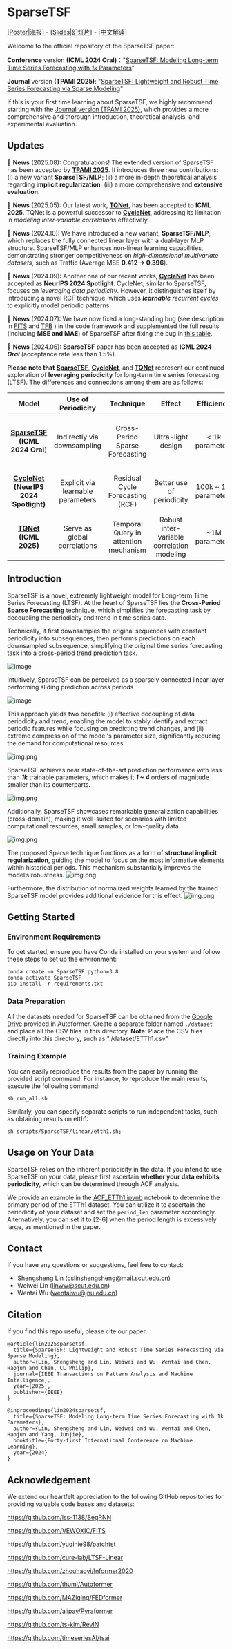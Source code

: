 # SparseTSF


[[Poster|海报]](https://drive.google.com/file/d/1pJ32EdIPgtRAYTQWYd768N6lPxtDx3sV/view?usp=drive_link) -
[[Slides|幻灯片]](https://drive.google.com/file/d/1UJOwT0SOEoBsPVaLEBX4gMhNKZX7CF9q/view?usp=drive_link) - 
[[中文解读]](https://zhuanlan.zhihu.com/p/701070533)

Welcome to the official repository of the SparseTSF paper: 

**Conference** version **(ICML 2024 Oral)**："[SparseTSF: Modeling Long-term Time Series Forecasting with *1k* Parameters](https://arxiv.org/pdf/2405.00946)"

**Journal** version **(TPAMI 2025)**: "[SparseTSF: Lightweight and Robust Time Series Forecasting via Sparse Modeling](https://ieeexplore.ieee.org/abstract/document/11141354)" 


If this is your first time learning about SparseTSF, we highly recommend starting with the [Journal version (TPAMI 2025)](https://ieeexplore.ieee.org/abstract/document/11141354), which provides a more comprehensive and thorough introduction, theoretical analysis, and experimental evaluation.


## Updates
🚩 **News** (2025.08): 
Congratulations! The extended version of SparseTSF has been accepted by **[TPAMI 2025](https://ieeexplore.ieee.org/abstract/document/11141354)**. It introduces three new contributions:
(i) a new variant **SparseTSF/MLP**; (ii) a more in-depth theoretical analysis regarding **implicit regularization**; (iii) a more comprehensive and **extensive evaluation**.

🚩 **News** (2025.05): Our latest work, [**TQNet**](https://github.com/ACAT-SCUT/TQNet), has been accepted to **ICML 2025**. TQNet is a powerful successor to [**CycleNet**](https://github.com/ACAT-SCUT/CycleNet), addressing its limitation in *modeling inter-variable correlations* effectively.

🚩 **News** (2024.10):
We have introduced a new variant, **SparseTSF/MLP**, which replaces the fully connected linear layer with a dual-layer MLP structure. SparseTSF/MLP enhances non-linear learning capabilities, demonstrating stronger competitiveness on _high-dimensional multivariate datasets_, such as Traffic (Average MSE **0.412 -> 0.396**).

🚩 **News** (2024.09): Another one of our recent works, [**CycleNet**](https://github.com/ACAT-SCUT/CycleNet) has been accepted as **NeurIPS 2024 Spotlight**.
CycleNet, similar to SparseTSF, focuses on _leveraging data periodicity_. However, it distinguishes itself by introducing a novel RCF technique, which uses _**learnable** recurrent cycles_ to explicitly model periodic patterns.

🚩 **News** (2024.07): We have now fixed a long-standing bug (see description in [FITS](https://github.com/VEWOXIC/FITS) and [TFB](https://github.com/decisionintelligence/TFB) ) in the code framework and supplemented the full results (including **MSE and MAE**) of SparseTSF after fixing the bug in [this table](https://github.com/lss-1138/SparseTSF?tab=readme-ov-file#full-results).

🚩 **News** (2024.06): **SparseTSF** paper has been accepted as **ICML 2024 _Oral_** (acceptance rate less than 1.5%).

**Please note that** [**SparseTSF**](https://github.com/lss-1138/SparseTSF), [**CycleNet**](https://github.com/ACAT-SCUT/CycleNet), and [**TQNet**](https://github.com/ACAT-SCUT/TQNet) represent our continued exploration of **leveraging periodicity** for long-term time series forecasting (LTSF). 
The differences and connections among them are as follows:

|                            Model                             |        Use of Periodicity         |            Technique             |                   Effect                   |      Efficiency      |                   Strengths                   |                      Limitation                       |
| :----------------------------------------------------------: | :-------------------------------: | :------------------------------: | :----------------------------------------: | :------------------: | :-------------------------------------------: | :---------------------------------------------------: |
| [**SparseTSF**](https://github.com/lss-1138/SparseTSF)  <br> **(ICML 2024 Oral**) |    Indirectly via downsampling    | Cross-Period Sparse Forecasting  |             Ultra-light design             |   < 1k parameters    |       Extremely lightweight, near SOTA        | Fails to cover multi-periods **(solved by CycleNet)** |
| [**CycleNet**](https://github.com/ACAT-SCUT/CycleNet) <br> **(NeurIPS 2024 Spotlight)** | Explicit via learnable parameters | Residual Cycle Forecasting (RCF) |         Better use of periodicity          | 100k ~ 1M parameters |      Strong performance on periodic data      | Fails in multivariate modeling **(solved by TQNet)**  |
|                  [**TQNet**](https://github.com/ACAT-SCUT/TQNet) <br> **(ICML 2025)**                   |    Serve as global correlations     |   Temporal Query in attention mechanism  | Robust inter-variable correlation modeling |    ~1M parameters    | Enhanced multivariate forecasting performance |     Hard to scale to ultra-long look-back inputs      |

## Introduction
SparseTSF is a novel, extremely lightweight model for Long-term Time Series Forecasting (LTSF).
At the heart of SparseTSF lies the **Cross-Period Sparse Forecasting** technique, which simplifies the forecasting task by decoupling the periodicity and trend in time series data.

Technically, it first downsamples the original sequences with constant periodicity into subsequences, then performs predictions on each downsampled subsequence, simplifying the original time series forecasting task into a cross-period trend prediction task. 

![image](Figures/Model.png)

Intuitively, SparseTSF can be perceived as a sparsely connected linear layer performing sliding prediction across periods

![image](Figures/Sparse.png)

This approach yields two benefits: (i) effective decoupling of data periodicity and trend, enabling the model to stably identify and extract periodic features while focusing on predicting trend changes, and (ii) extreme compression of the model's parameter size, significantly reducing the demand for computational resources.

![img.png](Figures/Table2.png)

SparseTSF achieves near state-of-the-art prediction performance with less than **_1k_** trainable parameters, which makes it **_1 ~ 4_** orders of magnitude smaller than its counterparts.

![img.png](Figures/Table4.png)

Additionally, SparseTSF showcases remarkable generalization capabilities (cross-domain), making it well-suited for scenarios with limited computational resources, small samples, or low-quality data.

![img.png](Figures/Table7.png)

The proposed Sparse technique functions as a form of **structural implicit regularization**, guiding the model to focus on the most informative elements within historical periods. This mechanism substantially improves the model’s robustness.
![img.png](Figures/Figure5.png)


Furthermore, the distribution of normalized weights learned by the trained SparseTSF model provides additional evidence for this effect.
![img.png](Figures/Figure6.png)





## Getting Started

### Environment Requirements

To get started, ensure you have Conda installed on your system and follow these steps to set up the environment:

```
conda create -n SparseTSF python=3.8
conda activate SparseTSF
pip install -r requirements.txt
```

### Data Preparation

All the datasets needed for SparseTSF can be obtained from the [Google Drive](https://drive.google.com/drive/folders/1ZOYpTUa82_jCcxIdTmyr0LXQfvaM9vIy) provided in Autoformer. 
Create a separate folder named ```./dataset``` and place all the CSV files in this directory. 
**Note**: Place the CSV files directly into this directory, such as "./dataset/ETTh1.csv"

### Training Example

You can easily reproduce the results from the paper by running the provided script command. For instance, to reproduce the main results, execute the following command:

```
sh run_all.sh
```

Similarly, you can specify separate scripts to run independent tasks, such as obtaining results on etth1:

```
sh scripts/SparseTSF/linear/etth1.sh;
```

## Usage on Your Data

SparseTSF relies on the inherent periodicity in the data. If you intend to use SparseTSF on your data, please first ascertain **whether your data exhibits periodicity**, which can be determined through ACF analysis. 

We provide an example in the [ACF_ETTh1.ipynb](https://github.com/lss-1138/SparseTSF/blob/main/ACF_ETTh1.ipynb) notebook to determine the primary period of the ETTh1 dataset. You can utilize it to ascertain the periodicity of your dataset and set the `period_len` parameter accordingly.
Alternatively, you can set it to [2-6] when the period length is excessively large, as mentioned in the paper.



## Contact
If you have any questions or suggestions, feel free to contact:
- Shengsheng Lin ([cslinshengsheng@mail.scut.edu.cn]())
- Weiwei Lin ([linww@scut.edu.cn]())
- Wentai Wu ([wentaiwu@jnu.edu.cn]())


## Citation
If you find this repo useful, please cite our paper.

```
@article{lin2025sparsetsf,
  title={SparseTSF: Lightweight and Robust Time Series Forecasting via Sparse Modeling},
  author={Lin, Shengsheng and Lin, Weiwei and Wu, Wentai and Chen, Haojun and Chen, CL Philip},
  journal={IEEE Transactions on Pattern Analysis and Machine Intelligence},
  year={2025},
  publisher={IEEE}
}
```

```
@inproceedings{lin2024sparsetsf,
  title={SparseTSF: Modeling Long-term Time Series Forecasting with 1k Parameters},
  author={Lin, Shengsheng and Lin, Weiwei and Wu, Wentai and Chen, Haojun and Yang, Junjie},
  booktitle={Forty-first International Conference on Machine Learning},
  year={2024}
}
```


## Acknowledgement

We extend our heartfelt appreciation to the following GitHub repositories for providing valuable code bases and datasets:

https://github.com/lss-1138/SegRNN

https://github.com/VEWOXIC/FITS

https://github.com/yuqinie98/patchtst

https://github.com/cure-lab/LTSF-Linear

https://github.com/zhouhaoyi/Informer2020

https://github.com/thuml/Autoformer

https://github.com/MAZiqing/FEDformer

https://github.com/alipay/Pyraformer

https://github.com/ts-kim/RevIN

https://github.com/timeseriesAI/tsai


